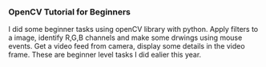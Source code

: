 ### OpenCV Tutorial for Beginners

I did some beginner tasks using openCV library with python. 
Apply filters to a image, identify R,G,B channels and make some drwings using mouse events.
Get a video feed from camera, display some details in the video frame. These are beginner level tasks I did ealier this year.
